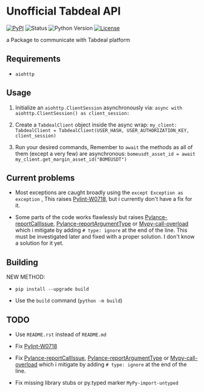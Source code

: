 # Unofficial Tabdeal API

[![PyPI](https://img.shields.io/pypi/v/unofficial-tabdeal-api.svg?style=flat-square)](https://pypi.org/project/unofficial-tabdeal-api/)
![Status](https://img.shields.io/pypi/status/unofficial-tabdeal-api.svg?style=flat-square)
![Python Version](https://img.shields.io/pypi/pyversions/unofficial-tabdeal-api?style=flat-square)
[![License](https://img.shields.io/pypi/l/unofficial-tabdeal-api?style=flat-square)](https://github.com/MohsenHNSJ/unofficial_tabdeal_api?tab=MIT-1-ov-file)

a Package to communicate with Tabdeal platform

## Requirements

- `aiohttp`

## Usage

1. Initialize an `aiohttp.ClientSession` asynchronously via:
`async with aiohttp.ClientSession() as client_session:`

2. Create a `TabdealClient` object inside the async wrap:
`my_client: TabdealClient = TabdealClient(USER_HASH, USER_AUTHORIZATION_KEY, client_session)`
3. Run your desired commands, Remember to `await` the methods as all of them (except a very few) are asynchronous:
`bomeusdt_asset_id = await my_client.get_margin_asset_id("BOMEUSDT")`

## Current problems

- Most exceptions are caught broadly using the `except Exception as exception`
  , This raises [Pylint-W0718](https://pylint.readthedocs.io/en/latest/user_guide/messages/warning/broad-exception-caught.html), but i currently don't have a fix for it.

- Some parts of the code works flawlessly but raises [Pylance-reportCallIssue](https://github.com/microsoft/pyright/blob/main/docs/configuration.md#reportCallIssue), [Pylance-reportArgumentType](https://github.com/microsoft/pyright/blob/main/docs/configuration.md#reportArgumentType) or [Mypy-call-overload](https://mypy.readthedocs.io/en/latest/error_code_list.html#code-call-overload) which i mitigate by adding `# type: ignore` at the end of the line. This must be investigated later and fixed with a proper solution. I don't know a solution for it yet.

## Building

NEW METHOD:

- `pip install --upgrade build`

- Use the `build` command (`python -m build`)

## TODO

- Use `README.rst` instead of `README.md`

- Fix [Pylint-W0718](https://pylint.readthedocs.io/en/latest/user_guide/messages/warning/broad-exception-caught.html)

- Fix [Pylance-reportCallIssue](https://github.com/microsoft/pyright/blob/main/docs/configuration.md#reportCallIssue), [Pylance-reportArgumentType](https://github.com/microsoft/pyright/blob/main/docs/configuration.md#reportArgumentType) or [Mypy-call-overload](https://mypy.readthedocs.io/en/latest/error_code_list.html#code-call-overload) which i mitigate by adding `# type: ignore` at the end of the line.

- Fix missing library stubs or py.typed marker `MyPy-import-untyped`
